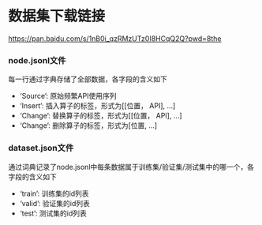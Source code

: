 # 数据集下载链接
https://pan.baidu.com/s/1nB0i_qzRMzUTz0I8HCqQ2Q?pwd=8the

### node.jsonl文件
每一行通过字典存储了全部数据，各字段的含义如下
* ‘Source’: 原始频繁API使用序列
* ‘Insert’: 插入算子的标签，形式为[[位置， API], ...]
* ‘Change’: 替换算子的标签，形式为[[位置， API], ...]
* ‘Change’: 删除算子的标签，形式为[位置, ...]

### dataset.json文件
通过词典记录了node.jsonl中每条数据属于训练集/验证集/测试集中的哪一个，各字段的含义如下
* ‘train’: 训练集的id列表
* ‘valid’: 验证集的id列表
* ‘test’: 测试集的id列表
